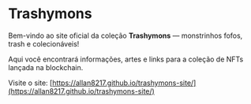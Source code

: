 # Trashymons

Bem-vindo ao site oficial da coleção **Trashymons** — monstrinhos fofos, trash e colecionáveis!

Aqui você encontrará informações, artes e links para a coleção de NFTs lançada na blockchain.

Visite o site: [https://allan8217.github.io/trashymons-site/](https://allan8217.github.io/trashymons-site/)
